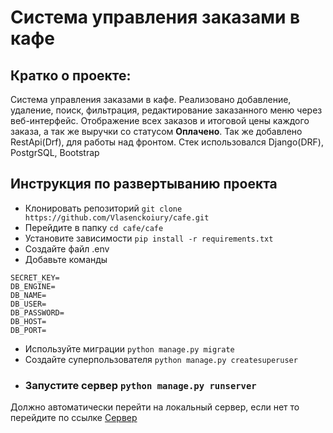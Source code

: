 # Система управления заказами в кафе

## Кратко о проекте: 
Система управления заказами в кафе. Реализовано добавление, удаление, поиск, фильтрация, редактирование заказанного меню через веб-интерфейс. Отображение всех заказов и итоговой цены каждого заказа, а так же выручки со статусом **Оплачено**. Так же добавлено RestApi(Drf), для работы над фронтом. Стек использовался Django(DRF), PostgrSQL, Bootstrap 


## Инструкция по развертыванию проекта 

- Клонировать репозиторий `git clone https://github.com/Vlasenckoiury/cafe.git`
- Перейдите в папку `cd cafe/cafe`
- Установите зависимости `pip install -r requirements.txt`
- Создайте файл .env
- Добавьте команды 
```dotenv
SECRET_KEY=
DB_ENGINE=
DB_NAME=
DB_USER=
DB_PASSWORD=
DB_HOST=
DB_PORT=
```
- Используйте миграции `python manage.py migrate`
- Создайте суперпользователя `python manage.py createsuperuser`
- ### Запустите сервер `python manage.py runserver`
Должно автоматически перейти на локальный сервер, если нет то перейдите по ссылке [Сервер](http://127.0.0.1:8000.)